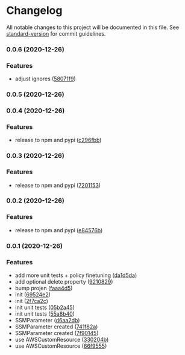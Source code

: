 # Changelog

All notable changes to this project will be documented in this file. See [standard-version](https://github.com/conventional-changelog/standard-version) for commit guidelines.

### 0.0.6 (2020-12-26)


### Features

* adjust ignores ([58071f9](https://github.com/mmuller88/aws-cdk-ssm-sdk-parameter/commit/58071f9a758e40cc090b2dea2054aa3aa6af9760))

### 0.0.5 (2020-12-26)

### 0.0.4 (2020-12-26)


### Features

* release to npm and pypi ([c296fbb](https://github.com/mmuller88/aws-cdk-ssm-sdk-parameter/commit/c296fbb3ec8f62795f34d5471662a45dc27427f0))

### 0.0.3 (2020-12-26)


### Features

* release to npm and pypi ([7201153](https://github.com/mmuller88/aws-cdk-ssm-parameter/commit/7201153616fb946c620ec7fe812e004941f4ee08))

### 0.0.2 (2020-12-26)


### Features

* release to npm and pypi ([e84576b](https://github.com/mmuller88/aws-cdk-ssm-parameter/commit/e84576b4c8b61e765f5e6f9f4006e620907b11e0))

### 0.0.1 (2020-12-26)


### Features

* add more unit tests + policy finetuning ([da1d5da](https://github.com/mmuller88/aws-cdk-ssm-parameter/commit/da1d5dac7a1a944a031e787cc9d304e1bae7d7e9))
* add optional delete property ([9210829](https://github.com/mmuller88/aws-cdk-ssm-parameter/commit/92108298d47a89f52390e1afd11e22eb699533fd))
* bump projen ([faaa4d5](https://github.com/mmuller88/aws-cdk-ssm-parameter/commit/faaa4d5c4c0245170036c1ebd1103e96e3674453))
* init ([69524e2](https://github.com/mmuller88/aws-cdk-ssm-parameter/commit/69524e2529c26f8a407a504f7efff6a4cc1425cc))
* init ([2f7ca2c](https://github.com/mmuller88/aws-cdk-ssm-parameter/commit/2f7ca2c90fea567d600f6c470d9ec24165e2d0f2))
* init unit tests ([05b2a45](https://github.com/mmuller88/aws-cdk-ssm-parameter/commit/05b2a45bcde89ea53d50fac2868e1d64e8bd2b44))
* init unit tests ([55a8b40](https://github.com/mmuller88/aws-cdk-ssm-parameter/commit/55a8b40a6953648789885fa50ce869d6f6be2cae))
* SSMParameter ([d6aa2db](https://github.com/mmuller88/aws-cdk-ssm-parameter/commit/d6aa2db38f1308a9064c5e7e831f2f82737132d5))
* SSMParameter created ([741f82a](https://github.com/mmuller88/aws-cdk-ssm-parameter/commit/741f82a6d22a7c06b7098c614cc52b266043ac25))
* SSMParameter created ([7f90145](https://github.com/mmuller88/aws-cdk-ssm-parameter/commit/7f901455504798b3ed05432556fd1ccfa833c0e6))
* use AWSCustomResource ([330204b](https://github.com/mmuller88/aws-cdk-ssm-parameter/commit/330204bb374aec7d96191874bd4028598391eaf7))
* use AWSCustomResource ([66f9555](https://github.com/mmuller88/aws-cdk-ssm-parameter/commit/66f9555f683ea63112637c431bc2f82d56e8825e))
